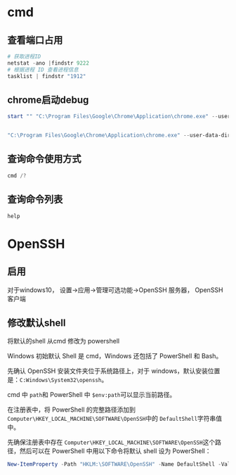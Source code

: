 # cmd

## 查看端口占用

```powershell
# 获取进程ID
netstat -ano |findstr 9222
# 根据进程 ID 查看进程信息
tasklist | findstr "1912"
```



## chrome启动debug

```powershell
start "" "C:\Program Files\Google\Chrome\Application\chrome.exe" --user-data-dir="C:\tagui\src\chrome\tagui_user_profile" --remote-debugging-port=9222 about:blank --window-size=1366,842


"C:\Program Files\Google\Chrome\Application\chrome.exe" --user-data-dir="C:\tagui\src\chrome\tagui_user_profile" --remote-debugging-port=9222 about:blank --window-size=1366,842
```

## 查询命令使用方式

```powershell
cmd /?
```

## 查询命令列表

```
help
```

# OpenSSH

## 启用

对于windows10， 设置->应用->管理可选功能->OpenSSH 服务器， OpenSSH客户端

## 修改默认shell

将默认的shell 从cmd 修改为 powershell

Windows 初始默认 Shell 是 cmd，Windows 还包括了 PowerShell 和 Bash。

先确认 OpenSSH 安装文件夹位于系统路径上，对于 windows，默认安装位置是：`C:Windows\System32\openssh`。

cmd 中 `path`和 PowerShell 中 `$env:path`可以显示当前路径。

在注册表中，将 PowerShell 的完整路径添加到 `Computer\HKEY_LOCAL_MACHINE\SOFTWARE\OpenSSH`中的 `DefaultShell`字符串值中。

先确保注册表中存在 `Computer\HKEY_LOCAL_MACHINE\SOFTWARE\OpenSSH`这个路径，然后可以在 PowerShell 中用以下命令将默认 shell 设为 PowerShell：

```powershell
New-ItemProperty -Path "HKLM:\SOFTWARE\OpenSSH" -Name DefaultShell -Value "C:\Windows\System32\WindowsPowerShell\v1.0\powershell.exe" -PropertyType String -Force
```

